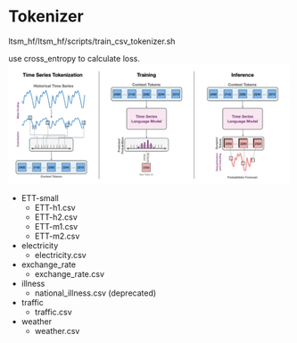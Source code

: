 # Tokenizer
ltsm_hf/ltsm_hf/scripts/train_csv_tokenizer.sh

use cross_entropy to calculate loss.
![alt text](image.png)
- ETT-small
  - ETT-h1.csv
  - ETT-h2.csv
  - ETT-m1.csv
  - ETT-m2.csv
- electricity
  - electricity.csv
- exchange_rate
  - exchange_rate.csv
- illness
  - national_illness.csv (deprecated)
- traffic
  - traffic.csv
- weather
  - weather.csv
